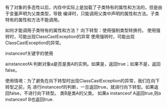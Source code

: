 有了对象的多态性以后，内存中实际上是加载了子类特有的属性和方法的，但是由于变量声明为父类类型，导致
编译时，只能调用父类中声明的属性和方法。子类特有的属性和方法不能调用。

如何才能调用子类特有的属性和方法？
向下转型：使用强制类型转换符。
使用强转时，可能出现ClassCastException的异常
使用强转时，可能出现ClassCastException的异常。

instanceof关键字的使用

ainstanceofA:判断对象a是否是类A的实例。如果是，返回true；如果不是，返回false。

使用情境：为了避免在向下转型时出现ClassCastException的异常，我们在向下转型之前，先
进行instanceof的判断，一旦返回true，就进行向下转型。如果返回false，不进行向下转型。
类B是类A的父类。
如果a instanceof A返回true,则a instanceof B也返回true.
		